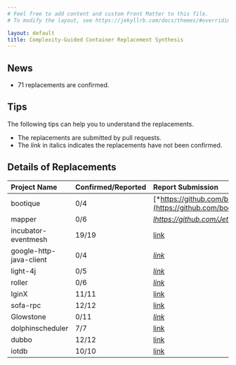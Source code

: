 ```yaml
---
# Feel free to add content and custom Front Matter to this file.
# To modify the layout, see https://jekyllrb.com/docs/themes/#overriding-theme-defaults

layout: default
title: Complexity-Guided Container Replacement Synthesis
---
```


## News
- 71 replacements are confirmed.

## Tips
The following tips can help you to understand the replacements. 
- The replacements are submitted by pull requests.
- The *link* in italics indicates the replacements have not been confirmed.

## Details of Replacements

| Project Name  | Confirmed/Reported | Report Submission |
| :-----------  | :---------------- | :-----------  |
| bootique | 0/4 | [*https://github.com/bootique/bootique/pull/311*](https://github.com/bootique/bootique/pull/311)|
| mapper | 0/6 | [*lhttps://github.com/JetBrains/mapper/pull/219*](https://github.com/JetBrains/mapper/pull/219) |
| incubator-eventmesh | 19/19 | [link](https://github.com/apache/incubator-eventmesh/pull/518) |
| google-http-java-client | 0/4 | [*link*](https://github.com/googleapis/google-http-java-client/pull/1444) |
| light-4j | 0/5 | [*link*](https://github.com/networknt/light-4j/pull/1028)|
| roller | 0/6 | [*link*](https://github.com/apache/roller/pull/104) |
| IginX | 11/11 | [link](https://github.com/thulab/IginX/pull/134)|
| sofa-rpc | 12/12 | [link](https://github.com/sofastack/sofa-rpc/pull/1079) |
| Glowstone | 0/11 | [*link*](https://github.com/GlowstoneMC/Glowstone/pull/1125)|
| dolphinscheduler | 7/7 | [link](https://github.com/apache/dolphinscheduler/pull/6187) |
| dubbo | 12/12 | [link](https://github.com/apache/dubbo/pull/8784)|
| iotdb | 10/10 | [link](https://github.com/apache/iotdb/pull/3926)|
